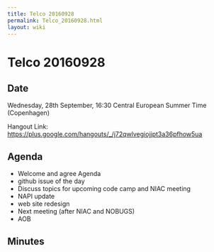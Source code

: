 ```yaml
---
title: Telco 20160928
permalink: Telco_20160928.html
layout: wiki
---
```

Telco 20160928
==============

Date
----

Wednesday, 28th September, 16:30 Central European Summer Time
(Copenhagen)

Hangout Link:
<https://plus.google.com/hangouts/_/j72qwlvegiojjpt3a36pfhow5ua>

Agenda
------

-   Welcome and agree Agenda
-   github issue of the day
-   Discuss topics for upcoming code camp and NIAC meeting
-   NAPI update
-   web site redesign
-   Next meeting (after NIAC and NOBUGS)
-   AOB

Minutes
-------
